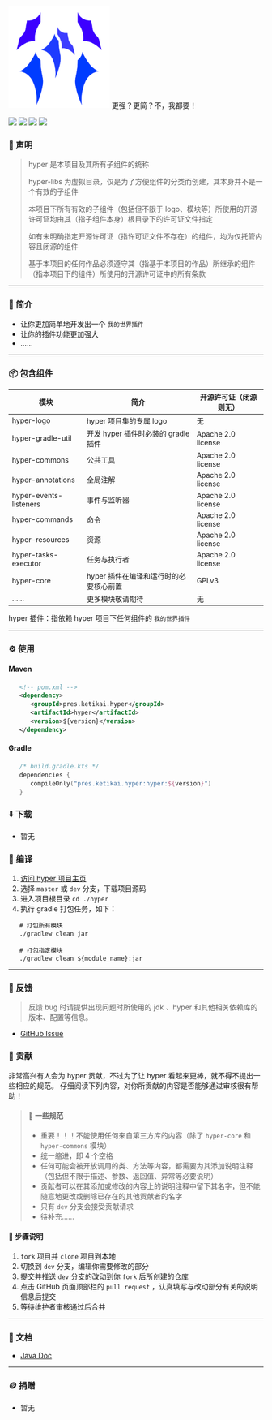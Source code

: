 [//]: # ([**📄README-EN**]&#40;README-EN.md&#41;)

<div>
    <img 
        src="./hyper-logo/hyper-logo.svg"
        width="200px"
        alt="hyper-logo"
    >
    更强？更简？不，我都要！
</div>

[![](https://img.shields.io/badge/JDK-17+-green?logo=Jdk)](https://gradle.org)
[![](https://img.shields.io/badge/Gradle-v7%2E6-g?logo=Gradle)](https://gradle.org)
[![](https://img.shields.io/badge/邮箱-482194973%40qq%2Ecom-orange?logo=Mail%2ERu)]()
[![](https://img.shields.io/badge/QQ群-929450805-blue?logo=Tencent%20QQ)](https://qm.qq.com/cgi-bin/qm/qr?k=M8BRtN-w29gUFbp83PHOOoHDmNga4miz&jump_from=webapi)

### 📢 声明

> hyper 是本项目及其所有子组件的统称
> 
> hyper-libs 为虚拟目录，仅是为了方便组件的分类而创建，其本身并不是一个有效的子组件
> 
> 本项目下所有有效的子组件（包括但不限于 logo、模块等）所使用的开源许可证均由其（指子组件本身）根目录下的许可证文件指定
> 
> 如有未明确指定开源许可证（指许可证文件不存在）的组件，均为仅托管内容且闭源的组件
> 
> 基于本项目的任何作品必须遵守其（指基于本项目的作品）所继承的组件（指本项目下的组件）所使用的开源许可证中的所有条款

-------------------------------------------------------------------------------

### 📜 简介

* 让你更加简单地开发出一个 `我的世界插件`
* 让你的插件功能更加强大
* ……

-------------------------------------------------------------------------------

### 📦 包含组件

| 模块                     | 简介                        | 开源许可证（闭源则无）        |
|------------------------|---------------------------|--------------------|
| hyper-logo             | hyper 项目集的专属 logo         | 无                  |
| hyper-gradle-util      | 开发 hyper 插件时必装的 gradle 插件 | Apache 2.0 license |
| hyper-commons          | 公共工具                      | Apache 2.0 license |
| hyper-annotations      | 全局注解                      | Apache 2.0 license |
| hyper-events-listeners | 事件与监听器                    | Apache 2.0 license |
| hyper-commands         | 命令                        | Apache 2.0 license |
| hyper-resources        | 资源                        | Apache 2.0 license |
| hyper-tasks-executor   | 任务与执行者                    | Apache 2.0 license |
| hyper-core             | hyper 插件在编译和运行时的必要核心前置    | GPLv3              |
| ……                     | 更多模块敬请期待                  | 无                  |

hyper 插件：指依赖 hyper 项目下任何组件的 `我的世界插件`

-------------------------------------------------------------------------------

### ⚙ 使用

#### Maven
```xml
   <!-- pom.xml -->
   <dependency>
      <groupId>pres.ketikai.hyper</groupId>
      <artifactId>hyper</artifactId>
      <version>${version}</version>
   </dependency>
```

#### Gradle
```kotlin
   /* build.gradle.kts */
   dependencies {
      compileOnly("pres.ketikai.hyper:hyper:${version}")
   }
```

### ⬇️ 下载

* 暂无

### 🧩 编译

1. [访问 hyper 项目主页](https://github.com/ketikai/hyper)
2. 选择 `master` 或 `dev` 分支，下载项目源码
3. 进入项目根目录 `cd ./hyper`
4. 执行 gradle 打包任务，如下：
```shell
   # 打包所有模块
   ./gradlew clean jar
   
   # 打包指定模块
   ./gradlew clean ${module_name}:jar
```

-------------------------------------------------------------------------------

### 🐞 反馈

> 反馈 bug 时请提供出现问题时所使用的 jdk 、hyper 和其他相关依赖库的版本、配置等信息。

* [GitHub Issue](https://github.com/ketikai/hyper/issues)

### 📝 贡献

非常高兴有人会为 hyper 贡献，不过为了让 hyper 看起来更棒，就不得不提出一些相应的规范。
仔细阅读下列内容，对你所贡献的内容是否能够通过审核很有帮助！

> #### 📏 一些规范
>
> * 重要！！！不能使用任何来自第三方库的内容（除了 `hyper-core` 和 `hyper-commons` 模块）
> * 统一缩进，即 4 个空格
> * 任何可能会被开放调用的类、方法等内容，都需要为其添加说明注释（包括但不限于描述、参数、返回值、异常等必要说明）
> * 贡献者可以在其添加或修改的内容上的说明注释中留下其名字，但不能随意地更改或删除已存在的其他贡献者的名字
> * 只有 `dev` 分支会接受贡献请求
> * 待补充……

#### 📌 步骤说明

1. `fork` 项目并 `clone` 项目到本地
2. 切换到 `dev` 分支，编辑你需要修改的部分
3. 提交并推送 `dev` 分支的改动到你 `fork` 后所创建的仓库
4. 点击 GitHub 页面顶部栏的 `pull request` ，认真填写与改动部分有关的说明信息后提交
5. 等待维护者审核通过后合并

-------------------------------------------------------------------------------

### 📖 文档

* [Java Doc](https://javadoc.github.com/ketikai/hyper)

-------------------------------------------------------------------------------

### 🪙 捐赠

* 暂无

